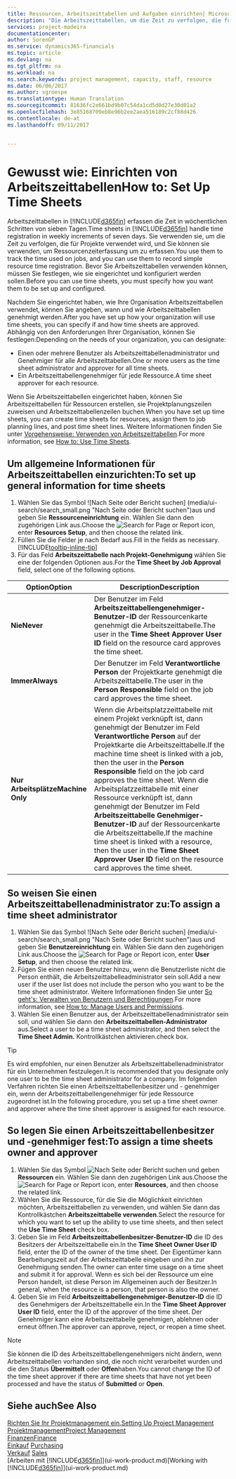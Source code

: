 ```yaml
---
title: Ressourcen, Arbeitszeittabellen und Aufgaben einrichten| Microsoft Docs
description: "Die Arbeitszeittabellen, um die Zeit zu verfolgen, die für Projekte verwendet wurde und Ressourcen verwendet wurde und halfen Ihnen mit Projektmanagement, der Stellenbesetzung und der Kapazität"
services: project-madeira
documentationcenter: 
author: SorenGP
ms.service: dynamics365-financials
ms.topic: article
ms.devlang: na
ms.tgt_pltfrm: na
ms.workload: na
ms.search.keywords: project management, capacity, staff, resource
ms.date: 06/06/2017
ms.author: sgroespe
ms.translationtype: Human Translation
ms.sourcegitcommit: 81636fc2e661bd9b07c54da1cd5d0d27e30d01a2
ms.openlocfilehash: 3e85168709eb8e96b2ee2aea516189c2cf88d426
ms.contentlocale: de-at
ms.lasthandoff: 09/11/2017


---
```

# <a name="how-to-set-up-time-sheets"></a><span data-ttu-id="8bbd8-103">Gewusst wie: Einrichten von Arbeitszeittabellen</span><span class="sxs-lookup"><span data-stu-id="8bbd8-103">How to: Set Up Time Sheets</span></span>
<span data-ttu-id="8bbd8-104">Arbeitszeittabellen in [!INCLUDE[d365fin](includes/d365fin_md.md)] erfassen die Zeit in wöchentlichen Schritten von sieben Tagen.</span><span class="sxs-lookup"><span data-stu-id="8bbd8-104">Time sheets in [!INCLUDE[d365fin](includes/d365fin_md.md)] handle time registration in weekly increments of seven days.</span></span> <span data-ttu-id="8bbd8-105">Sie verwenden sie, um die Zeit zu verfolgen, die für Projekte verwendet wird, und Sie können sie verwenden, um Ressourcenzeiterfassung um zu erfassen.</span><span class="sxs-lookup"><span data-stu-id="8bbd8-105">You use them to track the time used on jobs, and you can use them to record simple resource time registration.</span></span> <span data-ttu-id="8bbd8-106">Bevor Sie Arbeitszeittabellen verwenden können, müssen Sie festlegen, wie sie eingerichtet und konfiguriert werden sollen.</span><span class="sxs-lookup"><span data-stu-id="8bbd8-106">Before you can use time sheets, you must specify how you want them to be set up and configured.</span></span>

<span data-ttu-id="8bbd8-107">Nachdem Sie eingerichtet haben, wie Ihre Organisation Arbeitszeittabellen verwendet, können Sie angeben, wann und wie Arbeitszeittabellen genehmigt werden.</span><span class="sxs-lookup"><span data-stu-id="8bbd8-107">After you have set up how your organization will use time sheets, you can specify if and how time sheets are approved.</span></span> <span data-ttu-id="8bbd8-108">Abhängig von den Anforderungen Ihrer Organisation, können Sie festlegen:</span><span class="sxs-lookup"><span data-stu-id="8bbd8-108">Depending on the needs of your organization, you can designate:</span></span>

* <span data-ttu-id="8bbd8-109">Einen oder mehrere Benutzer als Arbeitszeittabellenadministrator und Genehmiger für alle Arbeitszeittabellen.</span><span class="sxs-lookup"><span data-stu-id="8bbd8-109">One or more users as the time sheet administrator and approver for all time sheets.</span></span>
* <span data-ttu-id="8bbd8-110">Ein Arbeitszeittabellengenehmiger für jede Ressource.</span><span class="sxs-lookup"><span data-stu-id="8bbd8-110">A time sheet approver for each resource.</span></span>

<span data-ttu-id="8bbd8-111">Wenn Sie Arbeitszeittabellen eingerichtet haben, können Sie Arbeitszeittabellen für Ressourcen erstellen, sie Projektplanungszeilen zuweisen und Arbeitszeittabellenzeilen buchen.</span><span class="sxs-lookup"><span data-stu-id="8bbd8-111">When you have set up time sheets, you can create time sheets for resources, assign them to job planning lines, and post time sheet lines.</span></span> <span data-ttu-id="8bbd8-112">Weitere Informationen finden Sie unter [Vorgehensweise: Verwenden von Arbeitszeittabellen](projects-how-use-time-sheets.md).</span><span class="sxs-lookup"><span data-stu-id="8bbd8-112">For more information, see [How to: Use Time Sheets](projects-how-use-time-sheets.md).</span></span>

## <a name="to-set-up-general-information-for-time-sheets"></a><span data-ttu-id="8bbd8-113">Um allgemeine Informationen für Arbeitszeittabellen einzurichten:</span><span class="sxs-lookup"><span data-stu-id="8bbd8-113">To set up general information for time sheets</span></span>
1. <span data-ttu-id="8bbd8-114">Wählen Sie das Symbol ![Nach Seite oder Bericht suchen] (media/ui-search/search_small.png "Nach Seite oder Bericht suchen")aus und geben Sie **Ressourceneinrichtung** ein. Wählen Sie dann den zugehörigen Link aus.</span><span class="sxs-lookup"><span data-stu-id="8bbd8-114">Choose the ![Search for Page or Report](media/ui-search/search_small.png "Search for Page or Report icon") icon, enter **Resources Setup**, and then choose the related link.</span></span>  
2. <span data-ttu-id="8bbd8-115">Füllen Sie die Felder je nach Bedarf aus.</span><span class="sxs-lookup"><span data-stu-id="8bbd8-115">Fill in the fields as necessary.</span></span> [!INCLUDE[tooltip-inline-tip](includes/tooltip-inline-tip_md.md)]
3. <span data-ttu-id="8bbd8-116">Für das Feld **Arbeitszeittabelle nach Projekt-Genehmigung** wählen Sie eine der folgenden Optionen aus.</span><span class="sxs-lookup"><span data-stu-id="8bbd8-116">For the **Time Sheet by Job Approval** field, select one of the following options.</span></span>

| <span data-ttu-id="8bbd8-117">Option</span><span class="sxs-lookup"><span data-stu-id="8bbd8-117">Option</span></span> | <span data-ttu-id="8bbd8-118">Description</span><span class="sxs-lookup"><span data-stu-id="8bbd8-118">Description</span></span> |
| --- | --- |
| <span data-ttu-id="8bbd8-119">**Nie**</span><span class="sxs-lookup"><span data-stu-id="8bbd8-119">**Never**</span></span> |<span data-ttu-id="8bbd8-120">Der Benutzer im Feld **Arbeitszeittabellengenehmiger-Benutzer-ID** der Ressourcenkarte genehmigt die Arbeitszeittabelle.</span><span class="sxs-lookup"><span data-stu-id="8bbd8-120">The user in the **Time Sheet Approver User ID** field on the resource card approves the time sheet.</span></span> |
| <span data-ttu-id="8bbd8-121">**Immer**</span><span class="sxs-lookup"><span data-stu-id="8bbd8-121">**Always**</span></span> |<span data-ttu-id="8bbd8-122">Der Benutzer im Feld **Verantwortliche Person** der Projektkarte genehmigt die Arbeitszeittabelle.</span><span class="sxs-lookup"><span data-stu-id="8bbd8-122">The user in the **Person Responsible** field on the job card approves the time sheet.</span></span> |
| <span data-ttu-id="8bbd8-123">**Nur Arbeitsplätze**</span><span class="sxs-lookup"><span data-stu-id="8bbd8-123">**Machine Only**</span></span> |<span data-ttu-id="8bbd8-124">Wenn die Arbeitsplatzzeittabelle mit einem Projekt verknüpft ist, dann genehmigt der Benutzer im Feld **Verantwortliche Person** auf der Projektkarte die Arbeitszeittabelle.</span><span class="sxs-lookup"><span data-stu-id="8bbd8-124">If the machine time sheet is linked with a job, then the user in the **Person Responsible** field on the job card approves the time sheet.</span></span> <span data-ttu-id="8bbd8-125">Wenn die Arbeitsplatzzeittabelle mit einer Ressource verknüpft ist, dann genehmigt der Benutzer im Feld **Arbeitszeittabelle Genehmiger-Benutzer-ID** auf der Ressourcenkarte die Arbeitszeittabelle.</span><span class="sxs-lookup"><span data-stu-id="8bbd8-125">If the machine time sheet is linked with a resource, then the user in the **Time Sheet Approver User ID** field on the resource card approves the time sheet.</span></span> |

## <a name="to-assign-a-time-sheet-administrator"></a><span data-ttu-id="8bbd8-126">So weisen Sie einen Arbeitszeittabellenadministrator zu:</span><span class="sxs-lookup"><span data-stu-id="8bbd8-126">To assign a time sheet administrator</span></span>
1. <span data-ttu-id="8bbd8-127">Wählen Sie das Symbol ![Nach Seite oder Bericht suchen] (media/ui-search/search_small.png "Nach Seite oder Bericht suchen")aus und geben Sie **Benutzereinrichtung** ein. Wählen Sie dann den zugehörigen Link aus.</span><span class="sxs-lookup"><span data-stu-id="8bbd8-127">Choose the ![Search for Page or Report](media/ui-search/search_small.png "Search for Page or Report icon") icon, enter **User Setup**, and then choose the related link.</span></span>  
2. <span data-ttu-id="8bbd8-128">Fügen Sie einen neuen Benutzer hinzu, wenn die Benutzerliste nicht die Person enthält, die Arbeitszeittabelleadministrator sein soll.</span><span class="sxs-lookup"><span data-stu-id="8bbd8-128">Add a new user if the user list does not include the person who you want to be the time sheet administrator.</span></span> <span data-ttu-id="8bbd8-129">Weitere Informationen finden Sie unter [So geht's: Verwalten von Benutzern und Berechtigungen](ui-how-users-permissions.md).</span><span class="sxs-lookup"><span data-stu-id="8bbd8-129">For more information, see [How to: Manage Users and Permissions](ui-how-users-permissions.md).</span></span>
3. <span data-ttu-id="8bbd8-130">Wählen Sie einen Benutzer aus, der Arbeitszeittabellenadministrator sein soll, und wählen Sie dann den **Arbeitszeittabellen-Administrator** aus.</span><span class="sxs-lookup"><span data-stu-id="8bbd8-130">Select a user to be a time sheet administrator, and then select the **Time Sheet Admin.**</span></span> <span data-ttu-id="8bbd8-131">Kontrollkästchen aktivieren.</span><span class="sxs-lookup"><span data-stu-id="8bbd8-131">check box.</span></span>  

> [!TIP]  
>   <span data-ttu-id="8bbd8-132">Es wird empfohlen, nur einen Benutzer als Arbeitszeittabellenadministrator für ein Unternehmen festzulegen.</span><span class="sxs-lookup"><span data-stu-id="8bbd8-132">It is recommended that you designate only one user to be the time sheet administrator for a company.</span></span> <span data-ttu-id="8bbd8-133">Im folgenden Verfahren richten Sie einen Arbeitszeittabellenbesitzer und - genehmiger ein, wenn der Arbeitszeittabellengenehmiger für jede Ressource zugeordnet ist.</span><span class="sxs-lookup"><span data-stu-id="8bbd8-133">In the following procedure, you set up a time sheet owner and approver where the time sheet approver is assigned for each resource.</span></span>  

## <a name="to-assign-a-time-sheets-owner-and-approver"></a><span data-ttu-id="8bbd8-134">So legen Sie einen Arbeitszeittabellenbesitzer und -genehmiger fest:</span><span class="sxs-lookup"><span data-stu-id="8bbd8-134">To assign a time sheets owner and approver</span></span>
1. <span data-ttu-id="8bbd8-135">Wählen Sie das Symbol ![Nach Seite oder Bericht suchen](media/ui-search/search_small.png "Nach Seite oder Bericht suchen") und geben **Ressourcen** ein. Wählen Sie dann den zugehörigen Link aus.</span><span class="sxs-lookup"><span data-stu-id="8bbd8-135">Choose the ![Search for Page or Report](media/ui-search/search_small.png "Search for Page or Report icon") icon, enter **Resources**, and then choose the related link.</span></span>
2. <span data-ttu-id="8bbd8-136">Wählen Sie die Ressource, für die Sie die Möglichkeit einrichten möchten, Arbeitszeittabellen zu verwenden, und wählen Sie dann das Kontrollkästchen **Arbeitszeittabelle verwenden**.</span><span class="sxs-lookup"><span data-stu-id="8bbd8-136">Select the resource for which you want to set up the ability to use time sheets, and then select the **Use Time Sheet** check box.</span></span>  
3. <span data-ttu-id="8bbd8-137">Geben Sie im Feld **Arbeitszeittabellenbesitzer-Benutzer-ID** die ID des Besitzers der Arbeitszeittabelle ein.</span><span class="sxs-lookup"><span data-stu-id="8bbd8-137">In the **Time Sheet Owner User ID** field, enter the ID of the owner of the time sheet.</span></span> <span data-ttu-id="8bbd8-138">Der Eigentümer kann Bearbeitungszeit auf der Arbeitszeittabelle eingeben und ihn zur Genehmigung senden.</span><span class="sxs-lookup"><span data-stu-id="8bbd8-138">The owner can enter time usage on a time sheet and submit it for approval.</span></span> <span data-ttu-id="8bbd8-139">Wenn es sich bei der Ressource um eine Person handelt, ist diese Person im Allgemeinen auch der Besitzer.</span><span class="sxs-lookup"><span data-stu-id="8bbd8-139">In general, when the resource is a person, that person is also the owner.</span></span>  
4. <span data-ttu-id="8bbd8-140">Geben Sie im Feld **Arbeitszeittabellengenehmiger-Benutzer-ID** die ID des Genehmigers der Arbeitszeittabelle ein.</span><span class="sxs-lookup"><span data-stu-id="8bbd8-140">In the **Time Sheet Approver User ID** field, enter the ID of the approver of the time sheet.</span></span> <span data-ttu-id="8bbd8-141">Der Genehmiger kann eine Arbeitszeittabelle genehmigen, ablehnen oder erneut öffnen.</span><span class="sxs-lookup"><span data-stu-id="8bbd8-141">The approver can approve, reject, or reopen a time sheet.</span></span>  

> [!NOTE]  
>   <span data-ttu-id="8bbd8-142">Sie können die ID des Arbeitszeittabellengenehmigers nicht ändern, wenn Arbeitszeittabellen vorhanden sind, die noch nicht verarbeitet wurden und die den Status **Übermittelt** oder **Offen**haben.</span><span class="sxs-lookup"><span data-stu-id="8bbd8-142">You cannot change the ID of the time sheet approver if there are time sheets that have not yet been processed and have the status of **Submitted** or **Open**.</span></span>

## <a name="see-also"></a><span data-ttu-id="8bbd8-143">Siehe auch</span><span class="sxs-lookup"><span data-stu-id="8bbd8-143">See Also</span></span>
[<span data-ttu-id="8bbd8-144">Richten Sie Ihr Projektmanagement ein.</span><span class="sxs-lookup"><span data-stu-id="8bbd8-144">Setting Up Project Management</span></span>](projects-setup-projects.md)  
[<span data-ttu-id="8bbd8-145">Projektmanagement</span><span class="sxs-lookup"><span data-stu-id="8bbd8-145">Project Management</span></span>](projects-manage-projects.md)  
[<span data-ttu-id="8bbd8-146">Finanzen</span><span class="sxs-lookup"><span data-stu-id="8bbd8-146">Finance</span></span>](finance.md)  
<span data-ttu-id="8bbd8-147">[Einkauf](purchasing-manage-purchasing.md)       </span><span class="sxs-lookup"><span data-stu-id="8bbd8-147">[Purchasing](purchasing-manage-purchasing.md)       </span></span>  
<span data-ttu-id="8bbd8-148">[Verkauf](sales-manage-sales.md)    </span><span class="sxs-lookup"><span data-stu-id="8bbd8-148">[Sales](sales-manage-sales.md)    </span></span>  
<span data-ttu-id="8bbd8-149">[Arbeiten mit [!INCLUDE[d365fin](includes/d365fin_md.md)]](ui-work-product.md)</span><span class="sxs-lookup"><span data-stu-id="8bbd8-149">[Working with [!INCLUDE[d365fin](includes/d365fin_md.md)]](ui-work-product.md)</span></span>  

